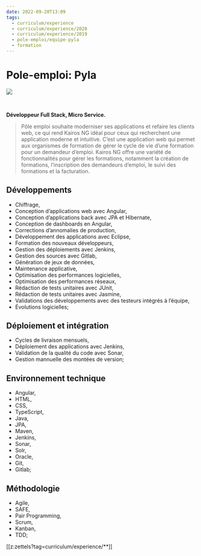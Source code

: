 ```yaml
---
date: 2022-09-20T13:09
tags:
  - curriculum/experience
  - curriculum/experience/2020
  - curriculum/experience/2019
  - pole-emploi/equipe-pyla
  - formation
---
```


# Pole-emploi: Pyla


<img src="./static/logo/banniere-pole-emploi.png"/>

$~$

**Développeur Full Stack, Micro Service.**

> Pôle emploi souhaite moderniser ses applications et refaire les clients
> web, ce qui rend Kairos NG idéal pour ceux qui recherchent une
> application moderne et intuitive. C’est une application web qui permet
> aux organismes de formation de gérer le cycle de vie d’une formation
> pour un demandeur d’emploi. Kairos NG offre une variété de
> fonctionnalités pour gérer les formations, notamment la création de
> formations, l’inscription des demandeurs d’emploi, le suivi des
> formations et la facturation.

## Développements

-   Chiffrage,
-   Conception d’applications web avec Angular,
-   Conception d’applications back avec JPA et Hibernate,
-   Conception de dashboards en Angular,
-   Corrections d’annomalies de production,
-   Développement des applications avec Eclipse,
-   Formation des nouveaux développeurs,
-   Gestion des déploiements avec Jenkins,
-   Gestion des sources avec Gitlab,
-   Génération de jeux de données,
-   Maintenance applicative,
-   Optimisation des performances logicielles,
-   Optimisation des performances réseaux,
-   Rédaction de tests unitaires avec JUnit,
-   Rédaction de tests unitaires avec Jasmine,
-   Validations des développements avec des testeurs intégrés à
    l’équipe,
-   Évolutions logicielles;

## Déploiement et intégration

-   Cycles de livraison mensuels,
-   Déploiement des applications avec Jenkins,
-   Validation de la qualité du code avec Sonar,
-   Gestion mannuelle des montées de version;

## Environnement technique

-   Angular,
-   HTML,
-   CSS,
-   TypeScript,
-   Java,
-   JPA,
-   Maven,
-   Jenkins,
-   Sonar,
-   Solr,
-   Oracle,
-   Git,
-   Gitlab;

## Méthodologie

-   Agile,
-   SAFE,
-   Pair Programming,
-   Scrum,
-   Kanban,
-   TDD;


[[z:zettels?tag=curriculum/experience/**]]
